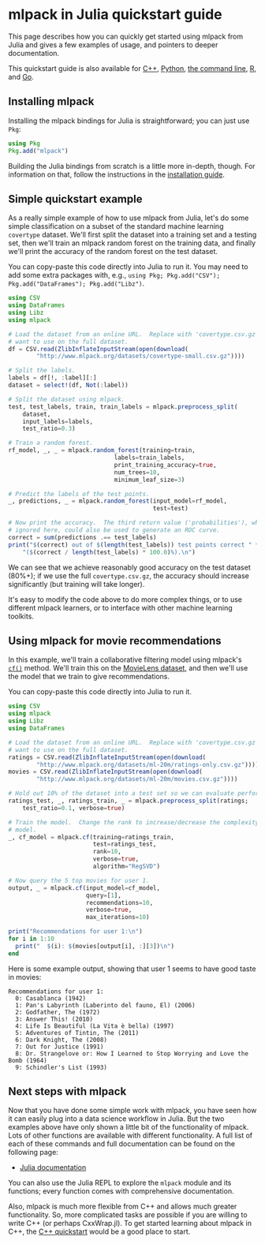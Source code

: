 # mlpack in Julia quickstart guide

This page describes how you can quickly get started using mlpack from Julia and
gives a few examples of usage, and pointers to deeper documentation.

This quickstart guide is also available for [C++](cpp.md), [Python](python.md),
[the command line](cli.md), [R](r.md), and [Go](go.md).

## Installing mlpack

Installing the mlpack bindings for Julia is straightforward; you can just use
`Pkg`:

```julia
using Pkg
Pkg.add("mlpack")
```

Building the Julia bindings from scratch is a little more in-depth, though.  For
information on that, follow the instructions in the
[installation guide](../user/install.md#compile-bindings-manually).

## Simple quickstart example

As a really simple example of how to use mlpack from Julia, let's do some
simple classification on a subset of the standard machine learning `covertype`
dataset.  We'll first split the dataset into a training set and a testing set,
then we'll train an mlpack random forest on the training data, and finally we'll
print the accuracy of the random forest on the test dataset.

You can copy-paste this code directly into Julia to run it.  You may need to add
some extra packages with, e.g., `using Pkg; Pkg.add("CSV");
Pkg.add("DataFrames"); Pkg.add("Libz")`.

```julia
using CSV
using DataFrames
using Libz
using mlpack

# Load the dataset from an online URL.  Replace with 'covertype.csv.gz' if you
# want to use on the full dataset.
df = CSV.read(ZlibInflateInputStream(open(download(
        "http://www.mlpack.org/datasets/covertype-small.csv.gz"))))

# Split the labels.
labels = df[!, :label][:]
dataset = select!(df, Not(:label))

# Split the dataset using mlpack.
test, test_labels, train, train_labels = mlpack.preprocess_split(
    dataset,
    input_labels=labels,
    test_ratio=0.3)

# Train a random forest.
rf_model, _, _ = mlpack.random_forest(training=train,
                              labels=train_labels,
                              print_training_accuracy=true,
                              num_trees=10,
                              minimum_leaf_size=3)

# Predict the labels of the test points.
_, predictions, _ = mlpack.random_forest(input_model=rf_model,
                                         test=test)

# Now print the accuracy.  The third return value ('probabilities'), which we
# ignored here, could also be used to generate an ROC curve.
correct = sum(predictions .== test_labels)
print("$(correct) out of $(length(test_labels)) test points correct " *
    "($(correct / length(test_labels) * 100.0)%).\n")
```

We can see that we achieve reasonably good accuracy on the test dataset (80%+);
if we use the full `covertype.csv.gz`, the accuracy should increase
significantly (but training will take longer).

It's easy to modify the code above to do more complex things, or to use
different mlpack learners, or to interface with other machine learning toolkits.

## Using mlpack for movie recommendations

In this example, we'll train a collaborative filtering model using mlpack's
[`cf()`](../user/bindings/julia.md#cf) method.
We'll train this on the
[MovieLens dataset](https://grouplens.org/datasets/movielens/), and then we'll
use the model that we train to give recommendations.

You can copy-paste this code directly into Julia to run it.

```julia
using CSV
using mlpack
using Libz
using DataFrames

# Load the dataset from an online URL.  Replace with 'covertype.csv.gz' if you
# want to use on the full dataset.
ratings = CSV.read(ZlibInflateInputStream(open(download(
        "http://www.mlpack.org/datasets/ml-20m/ratings-only.csv.gz"))))
movies = CSV.read(ZlibInflateInputStream(open(download(
        "http://www.mlpack.org/datasets/ml-20m/movies.csv.gz"))))

# Hold out 10% of the dataset into a test set so we can evaluate performance.
ratings_test, _, ratings_train, _ = mlpack.preprocess_split(ratings;
    test_ratio=0.1, verbose=true)

# Train the model.  Change the rank to increase/decrease the complexity of the
# model.
_, cf_model = mlpack.cf(training=ratings_train,
                        test=ratings_test,
                        rank=10,
                        verbose=true,
                        algorithm="RegSVD")

# Now query the 5 top movies for user 1.
output, _ = mlpack.cf(input_model=cf_model,
                      query=[1],
                      recommendations=10,
                      verbose=true,
                      max_iterations=10)

print("Recommendations for user 1:\n")
for i in 1:10
  print("  $(i): $(movies[output[i], :][3])\n")
end
```

Here is some example output, showing that user 1 seems to have good taste in
movies:

```
Recommendations for user 1:
  0: Casablanca (1942)
  1: Pan's Labyrinth (Laberinto del fauno, El) (2006)
  2: Godfather, The (1972)
  3: Answer This! (2010)
  4: Life Is Beautiful (La Vita è bella) (1997)
  5: Adventures of Tintin, The (2011)
  6: Dark Knight, The (2008)
  7: Out for Justice (1991)
  8: Dr. Strangelove or: How I Learned to Stop Worrying and Love the Bomb (1964)
  9: Schindler's List (1993)
```

## Next steps with mlpack

Now that you have done some simple work with mlpack, you have seen how it can
easily plug into a data science workflow in Julia.  But the two examples above
have only shown a little bit of the functionality of mlpack.  Lots of other
functions are available with different functionality.  A full list of each of
these commands and full documentation can be found on the following page:

 - [Julia documentation](../user/bindings/julia.md)

You can also use the Julia REPL to explore the `mlpack` module and its
functions; every function comes with comprehensive documentation.

Also, mlpack is much more flexible from C++ and allows much greater
functionality.  So, more complicated tasks are possible if you are willing to
write C++ (or perhaps CxxWrap.jl).  To get started learning about mlpack in C++,
the [C++ quickstart](cpp.md) would be a good place to start.
